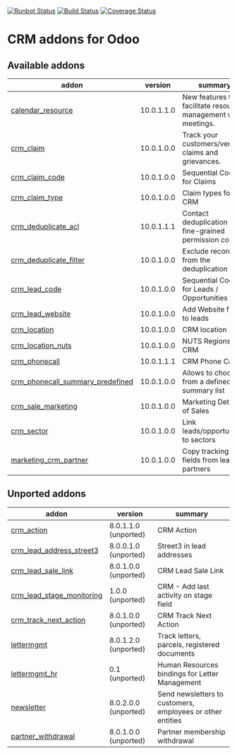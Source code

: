 [![Runbot Status](https://runbot.odoo-community.org/runbot/badge/flat/111/10.0.svg)](https://runbot.odoo-community.org/runbot/repo/github-com-oca-crm-111)
[![Build Status](https://travis-ci.org/OCA/crm.svg?branch=master)](https://travis-ci.org/OCA/crm)
[![Coverage Status](https://img.shields.io/coveralls/OCA/crm.svg)](https://coveralls.io/r/OCA/crm?branch=master)

CRM addons for Odoo
===================

[//]: # (addons)

Available addons
----------------
addon | version | summary
--- | --- | ---
[calendar_resource](calendar_resource/) | 10.0.1.1.0 | New features to facilitate resource management with meetings.
[crm_claim](crm_claim/) | 10.0.1.0.0 | Track your customers/vendors claims and grievances.
[crm_claim_code](crm_claim_code/) | 10.0.1.0.0 | Sequential Code for Claims
[crm_claim_type](crm_claim_type/) | 10.0.1.0.0 | Claim types for CRM
[crm_deduplicate_acl](crm_deduplicate_acl/) | 10.0.1.1.1 | Contact deduplication with fine-grained permission control
[crm_deduplicate_filter](crm_deduplicate_filter/) | 10.0.1.0.0 | Exclude records from the deduplication
[crm_lead_code](crm_lead_code/) | 10.0.1.0.0 | Sequential Code for Leads / Opportunities
[crm_lead_website](crm_lead_website/) | 10.0.1.0.0 | Add Website field to leads
[crm_location](crm_location/) | 10.0.1.0.0 | CRM location
[crm_location_nuts](crm_location_nuts/) | 10.0.1.0.0 | NUTS Regions in CRM
[crm_phonecall](crm_phonecall/) | 10.0.1.1.1 | CRM Phone Calls
[crm_phonecall_summary_predefined](crm_phonecall_summary_predefined/) | 10.0.1.0.0 | Allows to choose from a defined summary list
[crm_sale_marketing](crm_sale_marketing/) | 10.0.1.0.0 | Marketing Details of Sales
[crm_sector](crm_sector/) | 10.0.1.0.0 | Link leads/opportunities to sectors
[marketing_crm_partner](marketing_crm_partner/) | 10.0.1.0.0 | Copy tracking fields from leads to partners


Unported addons
---------------
addon | version | summary
--- | --- | ---
[crm_action](crm_action/) | 8.0.1.1.0 (unported) | CRM Action
[crm_lead_address_street3](crm_lead_address_street3/) | 8.0.0.1.0 (unported) | Street3 in lead addresses
[crm_lead_sale_link](crm_lead_sale_link/) | 8.0.1.0.0 (unported) | CRM Lead Sale Link
[crm_lead_stage_monitoring](crm_lead_stage_monitoring/) | 1.0.0 (unported) | CRM - Add last activity on stage field
[crm_track_next_action](crm_track_next_action/) | 8.0.1.0.0 (unported) | CRM Track Next Action
[lettermgmt](lettermgmt/) | 8.0.1.2.0 (unported) | Track letters, parcels, registered documents
[lettermgmt_hr](lettermgmt_hr/) | 0.1 (unported) | Human Resources bindings for Letter Management
[newsletter](newsletter/) | 8.0.2.0.0 (unported) | Send newsletters to customers, employees or other entities
[partner_withdrawal](partner_withdrawal/) | 8.0.1.0.0 (unported) | Partner membership withdrawal

[//]: # (end addons)
